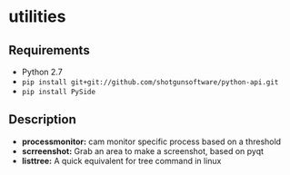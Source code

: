 # utilities

## Requirements

* Python 2.7
* `pip install git+git://github.com/shotgunsoftware/python-api.git`
* `pip install PySide`

## Description
* **processmonitor:** cam monitor specific process based on a threshold
* **scrreenshot:** Grab an area to make a screenshot, based on pyqt
* **listtree:** A quick equivalent for tree command in linux
